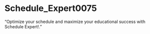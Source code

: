 # Schedule_Expert0075
“Optimize your schedule and maximize your educational success with Schedule Expert!.”
